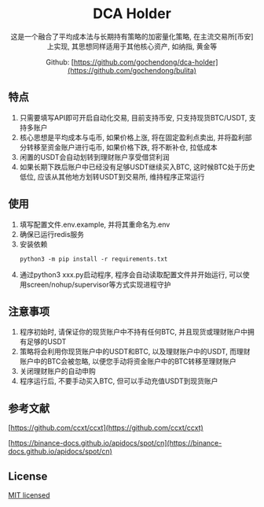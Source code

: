 <div align="center">
<h1> DCA Holder </h1>


这是一个融合了平均成本法与长期持有策略的加密量化策略, 在主流交易所[币安]上实现, 其思想同样适用于其他核心资产, 如纳指, 黄金等


Github: [https://github.com/gochendong/dca-holder](https://github.com/gochendong/bulita)
</div>

## 特点

1. 只需要填写API即可开启自动化交易, 目前支持币安, 只支持现货BTC/USDT, 支持多账户
2. 核心思想是平均成本与屯币, 如果价格上涨, 将在固定盈利点卖出, 并将盈利部分转移至资金账户进行屯币, 如果价格下跌, 将不断补仓, 拉低成本
3. 闲置的USDT会自动划转到理财账户享受借贷利润
4. 如果长期下跌后账户中已经没有足够USDT继续买入BTC, 这时候BTC处于历史低位, 应该从其他地方划转USDT到交易所, 维持程序正常运行

## 使用

1. 填写配置文件.env.example, 并将其重命名为.env
2. 确保已运行redis服务
3. 安装依赖 
    ```
    python3 -m pip install -r requirements.txt 
    ```
4. 通过python3 xxx.py启动程序, 程序会自动读取配置文件并开始运行, 可以使用screen/nohup/supervisor等方式实现进程守护

## 注意事项
1. 程序初始时, 请保证你的现货账户中不持有任何BTC, 并且现货或理财账户中拥有足够的USDT
2. 策略将会利用你现货账户中的USDT和BTC, 以及理财账户中的USDT, 而理财账户中的BTC会被忽略, 以便您手动将资金账户中的BTC转移至理财账户
3. 关闭理财账户的自动申购
4. 程序运行后, 不要手动买入BTC, 但可以手动充值USDT到现货账户

## 参考文献

[https://github.com/ccxt/ccxt](https://github.com/ccxt/ccxt)

[https://binance-docs.github.io/apidocs/spot/cn](https://binance-docs.github.io/apidocs/spot/cn)

## License

[MIT licensed](./LICENSE)
